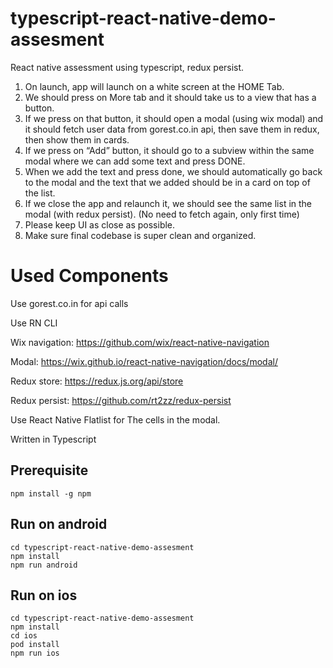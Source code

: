 # typescript-react-native-demo-assesment

React native assessment using typescript, redux persist.

1. On launch, app will launch on a white screen at the HOME Tab.
2. We should press on More tab and it should take us to a view that has a button.
3. If we press on that button, it should open a modal (using wix modal) and it should fetch user data from gorest.co.in api, then save them in redux, then show them in cards.
4. If we press on “Add” button, it should go to a subview within the same modal where we can add some text and press DONE.
5. When we add the text and press done, we should automatically go back to the modal and the text that we added should be in a card on top of the list.
6. If we close the app and relaunch it, we should see the same list in the modal (with redux persist). (No need to fetch again, only first time)
7. Please keep UI as close as possible.
8. Make sure final codebase is super clean and organized.


# Used Components

Use gorest.co.in for api calls

Use RN CLI

Wix navigation: https://github.com/wix/react-native-navigation

Modal: https://wix.github.io/react-native-navigation/docs/modal/

Redux store: https://redux.js.org/api/store

Redux persist: https://github.com/rt2zz/redux-persist

Use React Native Flatlist for The cells in the modal.

Written in Typescript

## Prerequisite
```
npm install -g npm
```

## Run on android
```
cd typescript-react-native-demo-assesment
npm install
npm run android
```

## Run on ios
```
cd typescript-react-native-demo-assesment
npm install
cd ios
pod install
npm run ios
```
